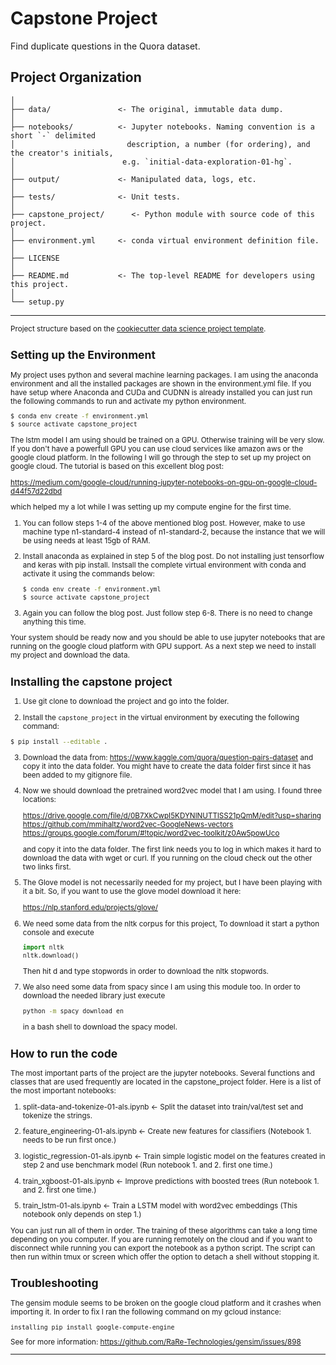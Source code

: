 Capstone Project
==============================

Find duplicate questions in the Quora dataset.

Project Organization
------------

    │
    ├── data/               <- The original, immutable data dump. 
    │
    ├── notebooks/          <- Jupyter notebooks. Naming convention is a short `-` delimited 
    │                         description, a number (for ordering), and the creator's initials,
    │                        e.g. `initial-data-exploration-01-hg`.
    │
    ├── output/             <- Manipulated data, logs, etc.
    │
    ├── tests/              <- Unit tests.
    │
    ├── capstone_project/      <- Python module with source code of this project.
    │
    ├── environment.yml     <- conda virtual environment definition file.
    │
    ├── LICENSE
    │
    ├── README.md           <- The top-level README for developers using this project.
    │
    └── setup.py            
    
--------

<p><small>Project structure based on the <a target="_blank" href="https://drivendata.github.io/cookiecutter-data-science/">cookiecutter data science project template</a>.</p>

Setting up the Environment
--------

My project uses python and several machine learning packages. I am using the anaconda 
environment and all the installed packages are shown in the environment.yml file.
If you have setup where Anaconda and CUDa and CUDNN is already installed you can just 
run the following commands to run and activate my python environment.

```bash
$ conda env create -f environment.yml
$ source activate capstone_project 
```
The lstm model I am using should be trained on a GPU. Otherwise training will be very slow.
If you don't have a powerfull GPU you can use cloud services like amazon aws or the google cloud platform.
In the following I will go through the step to set up my project on google cloud.
The tutorial is based on this excellent blog post:

https://medium.com/google-cloud/running-jupyter-notebooks-on-gpu-on-google-cloud-d44f57d22dbd

which helped my a lot while I was setting up my compute engine for the first time.
 
1. You can follow steps 1-4 of the above mentioned blog post. However, make to
use machine type n1-standard-4 instead of n1-standard-2, because the instance that
we will be using needs at least 15gb of RAM.
 
2. Install anaconda as explained in step 5 of the blog post. Do not installing just
tensorflow and keras with pip install. Instsall the complete virtual environment 
with conda and activate it using the commands below:

    ```bash
    $ conda env create -f environment.yml
    $ source activate capstone_project 
    ```

3. Again you can follow the blog post. Just follow step 6-8. There is no need to
change anything this time. 

Your system should be ready now and you should be able to use jupyter notebooks 
that are running on the google cloud platform with GPU support. As a next step we 
need to install my project and download the data.

Installing the capstone project
--------

1. Use git clone to download the project and go into the folder.

2. Install the `capstone_project` in the virtual environment by executing the
following command:

```bash
$ pip install --editable .
```

3. Download the data from: https://www.kaggle.com/quora/question-pairs-dataset
and copy it into the data folder. You might have to create the data folder first 
since it has been added to my gitignore file.

4. Now we should download the pretrained word2vec model that I am using. I found
three locations:

    https://drive.google.com/file/d/0B7XkCwpI5KDYNlNUTTlSS21pQmM/edit?usp=sharing
    https://github.com/mmihaltz/word2vec-GoogleNews-vectors
    https://groups.google.com/forum/#!topic/word2vec-toolkit/z0Aw5powUco

    and copy it into the data folder. The first link needs you to log in which makes it
hard to download the data with wget or curl. If you running on the cloud check out the
other two links first. 

5. The Glove model is not necessarily needed for my project, but I have been playing with
it a bit. So, if you want to use the glove model download it here:

    https://nlp.stanford.edu/projects/glove/

6. We need some data from the nltk corpus for this project, To download it
start a python console and execute

    ```python
    import nltk
    nltk.download()
    ```
    Then hit d and type stopwords in order to download the nltk stopwords.

7. We also need some data from spacy since I am using this module too. In order to
download the needed library just execute
    
    ```bash
    python -m spacy download en
    ```
    in a bash shell to download the spacy model.


How to run the code
--------

The most important parts of the project are the jupyter notebooks. Several 
functions and classes that are used frequently are located in the capstone_project
folder. Here is a list of the most important notebooks:

1. split-data-and-tokenize-01-als.ipynb <- Split the dataset into train/val/test set and tokenize the strings.

2. feature_engineering-01-als.ipynb     <- Create new features for classifiers (Notebook 1. needs to be run first once.) 

3. logistic_regression-01-als.ipynb     <- Train simple logistic 
model on the features created in step 2 and use benchmark model
(Run notebook 1. and 2. first one time.)

4. train_xgboost-01-als.ipynb           <- Improve predictions with boosted trees
(Run notebook 1. and 2. first one time.)

5. train_lstm-01-als.ipynb              <- Train a LSTM model with word2vec embeddings (This notebook only depends on step 1.)

You can just run all of them in order. The training of these algorithms can take a long time
depending on you computer. If you  are running remotely on the cloud and if you want
to  disconnect while running you can export the notebook as a python script. 
The script can then run within tmux or screen which offer the option to 
detach a shell without stopping it. 

Troubleshooting
--------

The gensim module seems to be broken on the google cloud platform and it
crashes when importing it. In order to fix I ran the following command on
my gcloud instance: 

```
installing pip install google-compute-engine
```

See for more information: https://github.com/RaRe-Technologies/gensim/issues/898

------